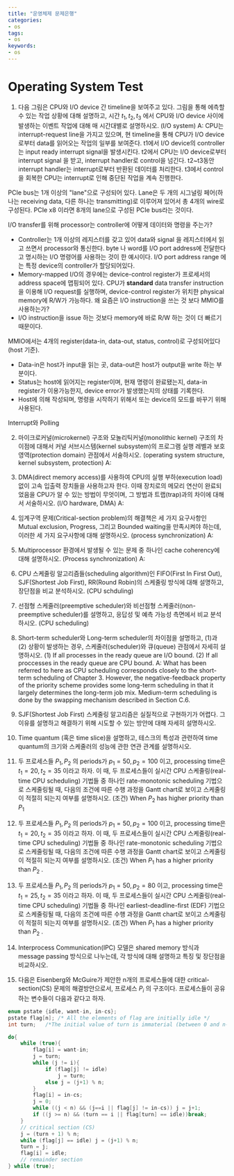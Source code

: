 ```yaml
---
title: "운영체제 문제은행"
categories:
- os
tags:
- os
keywords:
- os
---
```

# Operating System Test
<!--more-->

1. 다음 그림은 CPU와 I/O device 간 timeline을 보여주고 있다. 그림을 통해 에측할 수 있는 작업 상황에 대해 설명하고, 시간 $t_1, t_2, t_3$ 에서 CPU와 I/O device 사이에 발생하는 이벤트 작업에 대해 매 시간대별로 설명하시오. (I/O system)
A: CPU는 interrupt-request line을 가지고 있으며, 현 timeline을 통해 CPU가 I/O device로부터 data를 읽어오는 작업의 일부를 보여준다. 
t1에서 I/O device의 controller는 input ready interrupt signal을 발생시킨다. 
t2에서 CPU는 I/O device로부터 interrupt signal 을 받고, interrupt handler로 control을 넘긴다. 
t2~t3동안 interrupt handler는 interrupt로부터 반환된 데이터를 처리한다. 
t3에서 control을 회복한 CPU는 interrupt로 인해 중단된 작업을 계속 진행한다.  

PCIe bus는 1개 이상의 "lane"으로 구성되어 있다. Lane은 두 개의 시그널링 페어(하나는 receiving data, 다른 하나는 transmitting)로 이루어져 있어서 총 4개의 wire로 구성된다. PCIe x8 이라면 8개의 lane으로 구성된 PCIe bus라는 것이다. 

I/O transfer를 위해 processor는 controller에 어떻게 데이터와 명령을 주는가?
- Controller는 1개 이상의 레지스터를 갖고 있어 data와 signal 을 레지스터에서 읽고 쓰면서 processor와 통신한다. byte 나 word를 I/O port address에 전달한다고 명시하는 I/O 명령어를 사용하는 것이 한 예시이다. I/O port address range 에는 특정 device의 controller가 할당되어있다. 
- Memory-mapped I/O의 경우에는 device-control register가 프로세서의 address space에 맵핑되어 있다. CPU가 **standard** data transfer instruction을 이용해 I/O request를 실행하며, device-control register가 위치한 physical memory에 R/W가 가능하다. 
왜 요즘은 I/O instruction을 쓰는 것 보다 MMIO를 사용하는가?
- I/O instruction을 issue 하는 것보다 memory에 바로 R/W 하는 것이 더 빠르기 때문이다. 

MMIO에서는 4개의 register(data-in, data-out, status, control)로 구성되어있다(host 기준). 
- Data-in은 host가 input을 읽는 곳, data-out은 host가 output을 write 하는 부분이다. 
- Status는 host에 읽어지는 register이며, 현재 명령이 완료됐는지, data-in register가 이용가능한지, device error가 발생했는지의 상태를 기록한다. 
- Host에 의해 작성되며, 명령을 시작하기 위해서 또는 device의 모드를 바꾸기 위해 사용된다. 

Interrupt와 Polling

2. 마이크로커널(microkernel) 구조와 모놀리틱커널(monolithic kernel) 구조의 차이점에 대해서 커널 서브시스템(kernel subsystem)의 프로그램 실행 레벨과 보호영역(protection domain) 관점에서 서술하시오. (operating system structure, kernel subsystem, protection)
A: 

3. DMA(direct memory access)를 사용하여 CPU의 실행 부하(execution load)없이 고속 입출력 장치들을 사용하고자 한다. 이때 장치로의 메모리 연산이 완료되었음을 CPU가 알 수 있는 방법이 무엇이며, 그 방법과 트랩(trap)과의 차이에 대해서 서술하시오. (I/O hardware, DMA)
A:

4. 임계구역 문제(Critical-section problem)의 해결책은 세 가지 요구사항인 Mutual exclusion, Progress, 그리고 Bounded waiting을 만족시켜야 하는데, 이러한 세 가지 요구사항에 대해 설명하시오. (process synchronization)
A: 

5. Multiprocessor 환경에서 발생될 수 있는 문제 중 하나인 cache coherency에 대해 설명하시오. (Process synchronization)
A: 

6. CPU 스케줄링 알고리즘들(scheduling algorithm)인 FIFO(First In First Out), SJF(Shortest Job First), RR(Round Robin)의 스케줄링 방식에 대해 설명하고, 장단점을 비교 분석하시오. (CPU schduling)

7. 선점형 스케줄러(preemptive scheduler)와 비선점형 스케줄러(non-preemptive scheduler)를 설명하고, 응답성 및 예측 가능성 측면에서 비교 분석하시오. (CPU scheduling)

8. Short-term scheduler와 Long-term scheduler의 차이점을 설명하고, (1)과 (2) 상황이 발생하는 경우, 스케줄러(scheduler)와 큐(queue) 관점에서 자세히 설명하시오. 
(1) If all processes in the ready queue are I/O bound.
(2) If all proccesses in the ready queue are CPU bound. 
A: What has been referred to here as CPU scheduling corresponds closely to the short-term scheduling of Chapter 3. However, the negative-feedback property of the priority scheme provides some long-term scheduling in that it largely determines the long-term job mix. Medium-term scheduling is done by the swapping mechanism described in Section C.6.

9. SJF(Shortest Job First) 스케줄링 알고리즘은 실질적으로 구현하기가 어렵다. 그 이유를 설명하고 해결하기 위해 시도할 수 있는 방안에 대해 자세히 설명하시오. 

10. Time quantum (혹은 time slice)을 설명하고, 테스크의 특성과 관련하여 time quantum의 크기와 스케줄러의 성능에 관한 연관 관계를 설명하시오. 

11. 두 프로세스들 $P_1, P_2$ 의 periods가 $p_1=50, p_2=100$ 이고, processing time은 $t_1=20, t_2=35$ 이라고 하자. 이 때, 두 프로세스들이 실시간 CPU 스케줄링(real-time CPU scheduling) 기법들 중 하나인 rate-monotonic scheduling 기법으로 스케줄링될 때, 다음의 조건에 따른 수행 과정을 Gantt chart로 보이고 스케줄링이 적절히 되는지 여부를 설명하시오.
(조건) When $P_2$ has higher priority than $P_1$

12. 두 프로세스들 $P_1, P_2$ 의 periods가 $p_1=50, p_2=100$ 이고, processing time은 $t_1=20, t_2=35$ 이라고 하자. 이 때, 두 프로세스들이 실시간 CPU 스케줄링(real-time CPU scheduling) 기법들 중 하나인 rate-monotonic scheduling 기법으로 스케줄링될 때, 다음의 조건에 따른 수행 과정을 Gantt chart로 보이고 스케줄링이 적절히 되는지 여부를 설명하시오. 
(조건) When $P_1$ has a higher priority than $P_2$ . 

13. 두 프로세스들 $P_1, P_2$ 의 periods가 $p_1=50, p_2=80$ 이고, processing time은 $t_1=25, t_2=35$ 이라고 하자. 이 때, 두 프로세스들이 실시간 CPU 스케줄링(real-time CPU scheduling) 기법들 중 하나인 earliest-deadline-first (EDF) 기법으로 스케줄링될 때, 다음의 조건에 따른 수행 과정을 Gantt chart로 보이고 스케줄링이 적절히 되는지 여부를 설명하시오. 
(조건) When $P_1$ has a higher priority than $P_2$ . 

14. Interprocess Communication(IPC) 모델은 shared memory 방식과 message passing 방식으로 나누는데, 각 방식에 대해 설명하고 특징 및 장단점을 비교하시오. 

15. 다음은 Eisenberg와 McGuire가 제안한 n개의 프로세스들에 대한 critical-section(CS) 문제의 해결방안으로서, 프로세스 $P_i$ 의 구조이다. 프로세스들이 공유하는 변수들이 다음과 같다고 하자. 

```cpp
enum pstate {idle, want-in, in-cs};
pstate flag[n]; /* All the elements of flag are initially idle */
int turn;   /*The initial value of turn is immaterial (between 0 and n-1) */

do{
    while (true){
        flag[i] = want-in;
        j = turn;
        while (j != i){
            if (flag[j] != idle)
                j = turn;
            else j = (j+1) % n;
        }
        flag[i] = in-cs;
        j = 0;
        while ((j < n) && (j==i || flag[j] != in-cs)) j = j+1;
        if ((j >= n) && (turn == i || flag[turn] == idle))break;
    }
    // critical section (CS)
    j = (turn + 1) % n;
    while (flag[j] == idle) j = (j+1) % n;
    turn = j;
    flag[i] = idle;
    // remainder section
} while (true);
```

